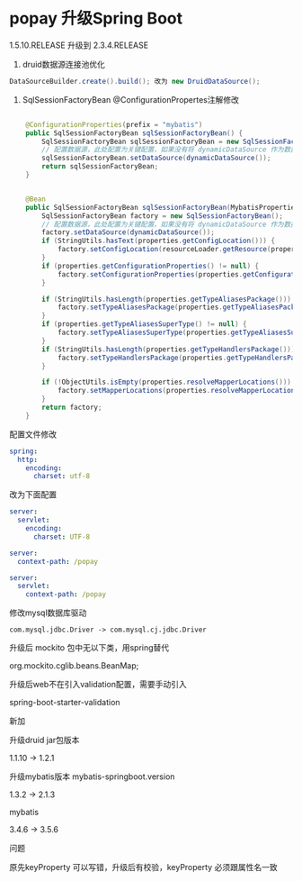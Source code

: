 # popay 升级Spring Boot

1.5.10.RELEASE 升级到 2.3.4.RELEASE


1. druid数据源连接池优化

```java
DataSourceBuilder.create().build(); 改为 new DruidDataSource();
```

1. SqlSessionFactoryBean @ConfigurationPropertes注解修改

```java

    @ConfigurationProperties(prefix = "mybatis")
    public SqlSessionFactoryBean sqlSessionFactoryBean() {
        SqlSessionFactoryBean sqlSessionFactoryBean = new SqlSessionFactoryBean();
        // 配置数据源，此处配置为关键配置，如果没有将 dynamicDataSource 作为数据源则不能实现切换
        sqlSessionFactoryBean.setDataSource(dynamicDataSource());
        return sqlSessionFactoryBean;
    }


    @Bean
    public SqlSessionFactoryBean sqlSessionFactoryBean(MybatisProperties properties, ResourceLoader resourceLoader) {
        SqlSessionFactoryBean factory = new SqlSessionFactoryBean();
        // 配置数据源，此处配置为关键配置，如果没有将 dynamicDataSource 作为数据源则不能实现切换
        factory.setDataSource(dynamicDataSource());
        if (StringUtils.hasText(properties.getConfigLocation())) {
            factory.setConfigLocation(resourceLoader.getResource(properties.getConfigLocation()));
        }
        if (properties.getConfigurationProperties() != null) {
            factory.setConfigurationProperties(properties.getConfigurationProperties());
        }

        if (StringUtils.hasLength(properties.getTypeAliasesPackage())) {
            factory.setTypeAliasesPackage(properties.getTypeAliasesPackage());
        }
        if (properties.getTypeAliasesSuperType() != null) {
            factory.setTypeAliasesSuperType(properties.getTypeAliasesSuperType());
        }
        if (StringUtils.hasLength(properties.getTypeHandlersPackage())) {
            factory.setTypeHandlersPackage(properties.getTypeHandlersPackage());
        }

        if (!ObjectUtils.isEmpty(properties.resolveMapperLocations())) {
            factory.setMapperLocations(properties.resolveMapperLocations());
        }
        return factory;
    }


```

配置文件修改

```yaml
spring:
  http:
    encoding:
      charset: utf-8

```
改为下面配置

```yaml
server:
  servlet:
    encoding:
      charset: UTF-8
```

```yaml
server:
  context-path: /popay
```

```yaml
server:
  servlet:
    context-path: /popay
```

修改mysql数据库驱动

```
com.mysql.jdbc.Driver -> com.mysql.cj.jdbc.Driver
```


升级后 mockito 包中无以下类，用spring替代

org.mockito.cglib.beans.BeanMap; 

升级后web不在引入validation配置，需要手动引入

spring-boot-starter-validation

新加

升级druid jar包版本

1.1.10 -> 1.2.1

升级mybatis版本
mybatis-springboot.version

1.3.2 -> 2.1.3

mybatis 

3.4.6 -> 3.5.6

问题

原先keyProperty 可以写错，升级后有校验，keyProperty 必须跟属性名一致